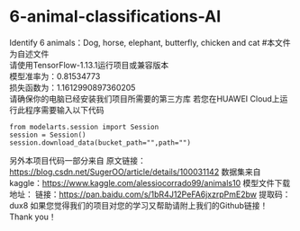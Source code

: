 # 6-animal-classifications-AI
Identify 6 animals：Dog, horse, elephant, butterfly, chicken and cat
#本文件为自述文件  
请使用TensorFlow-1.13.1运行项目或兼容版本  
模型准率为：0.81534773  
损失函数为：1.1612990897360205  
请确保你的电脑已经安装我们项目所需要的第三方库
若您在HUAWEI Cloud上运行此程序需要输入以下代码
```
from modelarts.session import Session
session = Session()
session.download_data(bucket_path="",path="")
```  
另外本项目代码一部分来自
原文链接：https://blog.csdn.net/SugerOO/article/details/100031142
数据集来自kaggle：https://www.kaggle.com/alessiocorrado99/animals10
模型文件下载地址：
链接：https://pan.baidu.com/s/1bR4J12PeFA6jxzrpPmE2bw 
提取码：dux8
如果您觉得我们的项目对您的学习又帮助请附上我们的Github链接！  
Thank you！
